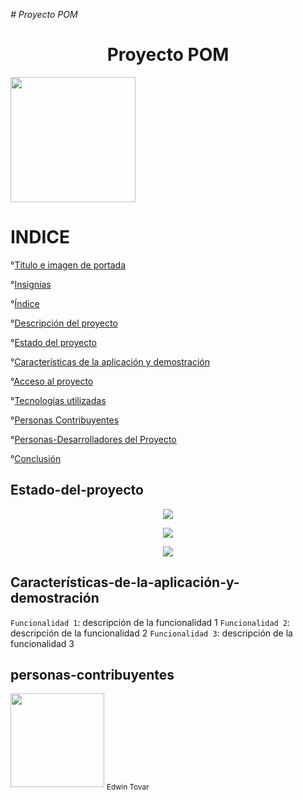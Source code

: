 ﻿<em> # Proyecto POM </em>

<h1 align="center"> Proyecto POM </h1>

<img src="https://user-images.githubusercontent.com/84712063/228947454-47cd8dcd-f117-4c22-a0f4-0d91398ce619.png" width="200" height="200">

<h1 align="left"> INDICE </h1>

°[Título e imagen de portada](#Título-e-imagen-de-portada)

°[Insignias](#insignias)

°[Índice](#índice)

°[Descripción del proyecto](#descripción-del-proyecto)

°[Estado del proyecto](#Estado-del-proyecto)

°[Características de la aplicación y demostración](#Características-de-la-aplicación-y-demostración)

°[Acceso al proyecto](#acceso-proyecto)

°[Tecnologías utilizadas](#tecnologías-utilizadas)

°[Personas Contribuyentes](#personas-contribuyentes)

°[Personas-Desarrolladores del Proyecto](#personas-desarrolladores)

°[Conclusión](#conclusión)

## Estado-del-proyecto

<p align="center">
   <img src="https://img.shields.io/badge/STATUS-DESARROLLADO-green">
   </p>
   
<p align="center">
   <img src="https://img.shields.io/badge/STATUS-DETENIDO-yellow">
   </p>
   
<p align="center">
   <img src="https://img.shields.io/badge/STATUS-EN%20DESAROLLO-red">
   </p>


## Características-de-la-aplicación-y-demostración

`Funcionalidad 1`: descripción de la funcionalidad 1
`Funcionalidad 2`: descripción de la funcionalidad 2
`Funcionalidad 3`: descripción de la funcionalidad 3

## personas-contribuyentes

<img src="https://user-images.githubusercontent.com/84712063/228957614-ae7c9725-e4c0-407d-b5be-1e22b8cb0b73.jpg" width="150">
<sub>Edwin Tovar</sub>
